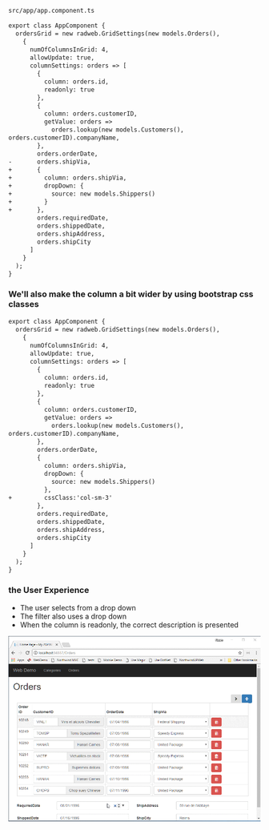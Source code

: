 ﻿`src/app/app.component.ts`
```csdiff
export class AppComponent {
  ordersGrid = new radweb.GridSettings(new models.Orders(),
    {
      numOfColumnsInGrid: 4,
      allowUpdate: true,
      columnSettings: orders => [
        {
          column: orders.id,
          readonly: true
        },
        {
          column: orders.customerID,
          getValue: orders =>
            orders.lookup(new models.Customers(), orders.customerID).companyName,
        },
        orders.orderDate,
-       orders.shipVia,
+       {
+         column: orders.shipVia,
+         dropDown: {
+           source: new models.Shippers()
+         }
+       },
        orders.requiredDate,
        orders.shippedDate,
        orders.shipAddress,
        orders.shipCity
      ]
    }
  );
}
```
### We'll also make the column a bit wider by using bootstrap css classes
```csdiff
export class AppComponent {
  ordersGrid = new radweb.GridSettings(new models.Orders(),
    {
      numOfColumnsInGrid: 4,
      allowUpdate: true,
      columnSettings: orders => [
        {
          column: orders.id,
          readonly: true
        },
        {
          column: orders.customerID,
          getValue: orders =>
            orders.lookup(new models.Customers(), orders.customerID).companyName,
        },
        orders.orderDate,
        {
          column: orders.shipVia,
          dropDown: {
            source: new models.Shippers()
          },
+         cssClass:'col-sm-3'
        },
        orders.requiredDate,
        orders.shippedDate,
        orders.shipAddress,
        orders.shipCity
      ]
    }
  );
}

```
### the User Experience
* The user selects from a drop down
* The filter also uses a drop down
* When the column is readonly, the correct description is presented

![2017 10 15 08H52 53](2017-10-15_08h52_53.gif)
